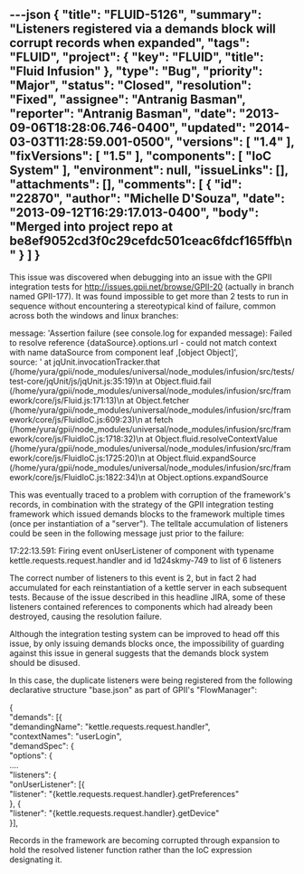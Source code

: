 ---json
{
  "title": "FLUID-5126",
  "summary": "Listeners registered via a demands block will corrupt records when expanded",
  "tags": "FLUID",
  "project": {
    "key": "FLUID",
    "title": "Fluid Infusion"
  },
  "type": "Bug",
  "priority": "Major",
  "status": "Closed",
  "resolution": "Fixed",
  "assignee": "Antranig Basman",
  "reporter": "Antranig Basman",
  "date": "2013-09-06T18:28:06.746-0400",
  "updated": "2014-03-03T11:28:59.001-0500",
  "versions": [
    "1.4"
  ],
  "fixVersions": [
    "1.5"
  ],
  "components": [
    "IoC System"
  ],
  "environment": null,
  "issueLinks": [],
  "attachments": [],
  "comments": [
    {
      "id": "22870",
      "author": "Michelle D'Souza",
      "date": "2013-09-12T16:29:17.013-0400",
      "body": "Merged into project repo at be8ef9052cd3f0c29cefdc501ceac6fdcf165ffb\n"
    }
  ]
}
---
This issue was discovered when debugging into an issue with the GPII integration tests for <http://issues.gpii.net/browse/GPII-20> (actually in branch named GPII-177). It was found impossible to get more than 2 tests to run in sequence without encountering a stereotypical kind of failure, common across both the windows and linux branches:

message: 'Assertion failure (see console.log for expanded message): Failed to resolve reference {dataSource}.options.url - could not match context with name dataSource from component leaf ,\[object Object]',\
source: '    at jqUnit.invocationTracker.that (/home/yura/gpii/node\_modules/universal/node\_modules/infusion/src/tests/test-core/jqUnit/js/jqUnit.js:35:19)\n    at Object.fluid.fail (/home/yura/gpii/node\_modules/universal/node\_modules/infusion/src/framework/core/js/Fluid.js:171:13)\n    at Object.fetcher (/home/yura/gpii/node\_modules/universal/node\_modules/infusion/src/framework/core/js/FluidIoC.js:609:23)\n    at fetch (/home/yura/gpii/node\_modules/universal/node\_modules/infusion/src/framework/core/js/FluidIoC.js:1718:32)\n    at Object.fluid.resolveContextValue (/home/yura/gpii/node\_modules/universal/node\_modules/infusion/src/framework/core/js/FluidIoC.js:1725:20)\n    at Object.fluid.expandSource (/home/yura/gpii/node\_modules/universal/node\_modules/infusion/src/framework/core/js/FluidIoC.js:1822:34)\n    at Object.options.expandSource&#x20;

This was eventually traced to a problem with corruption of the framework's records, in combination with the strategy of the GPII integration testing framework which issued demands blocks to the framework multiple times (once per instantiation of a "server"). The telltale accumulation of listeners could be seen in the following message just prior to the failure:

17:22:13.591:   Firing event onUserListener of component with typename kettle.requests.request.handler and id 1d24skmy-749 to list of 6 listeners

The correct number of listeners to this event is 2, but in fact 2 had accumulated for each reinstantiation of a kettle server in each subsequent tests. Because of the issue described in this headline JIRA, some of these listeners contained references to components which had already been destroyed, causing the resolution failure.

Although the integration testing system can be improved to head off this issue, by only issuing demands blocks once, the impossibility of guarding against this issue in general suggests that the demands block system should be disused.

In this case, the duplicate listeners were being registered from the following declarative structure "base.json" as part of GPII's "FlowManager":

{\
"demands": \[{\
"demandingName": "kettle.requests.request.handler",\
"contextNames": "userLogin",\
"demandSpec": {\
"options": {\
....\
"listeners": {\
"onUserListener": \[{\
"listener": "{kettle.requests.request.handler}.getPreferences"\
}, {\
"listener": "{kettle.requests.request.handler}.getDevice"\
}],

Records in the framework are becoming corrupted through expansion to hold the resolved listener function rather than the IoC expression designating it.

        